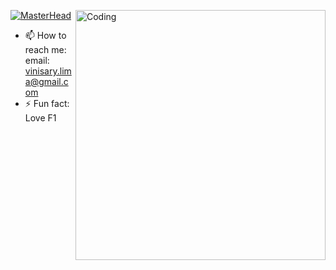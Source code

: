 
[![MasterHead](https://images.unsplash.com/photo-1481349518771-20055b2a7b24?ixlib=rb-4.0.3&ixid=MnwxMjA3fDB8MHxzZWFyY2h8NHx8cmFuZG9tfGVufDB8fDB8fA%3D%3D&w=1000&q=80)](https://github.com/ViniMSLima)
<img align="right" alt="Coding" width="400" src="https://w0.peakpx.com/wallpaper/543/924/HD-wallpaper-blake-m-kandzer-dog-digital-painting-digital-art-pet-artwork-brown-eyes-belt-buckle-belt-seat-sitting-white-background-fan-art-looking-at-viewer-animals-portrait-display-artstation.jpg">




- 📫 How to reach me: 
  email: vinisary.lima@gmail.com
- ⚡ Fun fact: Love F1
